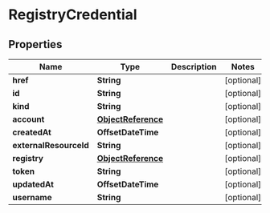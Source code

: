 

# RegistryCredential


## Properties

Name | Type | Description | Notes
------------ | ------------- | ------------- | -------------
**href** | **String** |  |  [optional]
**id** | **String** |  |  [optional]
**kind** | **String** |  |  [optional]
**account** | [**ObjectReference**](ObjectReference.md) |  |  [optional]
**createdAt** | **OffsetDateTime** |  |  [optional]
**externalResourceId** | **String** |  |  [optional]
**registry** | [**ObjectReference**](ObjectReference.md) |  |  [optional]
**token** | **String** |  |  [optional]
**updatedAt** | **OffsetDateTime** |  |  [optional]
**username** | **String** |  |  [optional]



